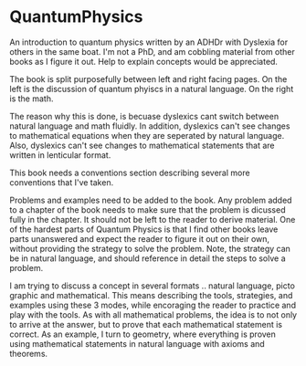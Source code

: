 # QuantumPhysics
An introduction to quantum physics written by an ADHDr with Dyslexia for others in the same boat.  I'm not a PhD, and am cobbling material from other books as I figure it out.  Help to explain concepts would be appreciated.

The book is split purposefully between left and right facing pages.
On the left is the discussion of quantum phyiscs in a natural language.
On the right is the math.  

The reason why this is done, is becuase dyslexics cant switch between natural language and math fluidly.  In addition, dyslexics can't see changes to mathematical equations when they are seperated by natural language.  Also, dyslexics can't see changes to mathematical statements that are written in lenticular format.  

This book needs a conventions section describing several more conventions that I've taken.  

Problems and examples need to be added to the book.  Any problem added to a chapter of the book needs to make sure that the problem is dicussed fully in the chapter.  It should not be left to the reader to derive material.  One of the hardest parts of Quantum Physics is that I find other books leave parts unanswered and expect the reader to figure it out on their own, without providing the strategy to solve the problem.  Note, the strategy can be in natural language, and should reference in detail the steps to solve a problem.

I am trying to discuss a concept in several formats .. natural language, picto graphic and mathematical.  This means describing the tools, strategies, and examples using these 3 modes, while encoraging the reader to practice and play with the tools.  As with all mathematical problems, the idea is to not only to arrive at the answer, but to prove that each mathematical statement is correct.  As an example, I turn to geometry, where everything is proven using mathematical statements in natural language with axioms and theorems.
